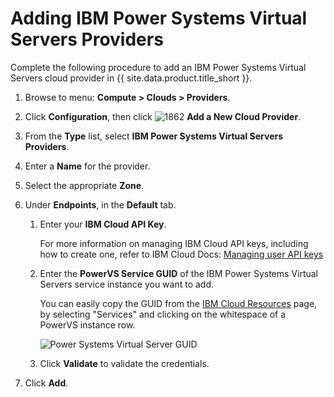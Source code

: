 # Adding IBM Power Systems Virtual Servers Providers

Complete the following procedure to add an IBM Power Systems Virtual Servers cloud provider in
{{ site.data.product.title_short }}.

1. Browse to menu: **Compute > Clouds > Providers**.

2. Click **Configuration**, then click ![1862](../images/1862.png) **Add a New Cloud Provider**.

3. From the **Type** list, select **IBM Power Systems Virtual Servers Providers**.

4. Enter a **Name** for the provider.

6. Select the appropriate **Zone**.

7. Under **Endpoints**, in the **Default** tab.

    1. Enter your **IBM Cloud API Key**.

        For more information on managing IBM Cloud API keys, including how to create one, refer
        to IBM Cloud Docs:
        [Managing user API keys](https://cloud.ibm.com/docs/account?topic=account-userapikey)

    2. Enter the **PowerVS Service GUID** of the IBM Power Systems Virtual Servers service instance you want to add.

        You can easily copy the GUID from the
        [IBM Cloud Resources](https://cloud.ibm.com/resources) page, by selecting "Services" and
        clicking on the whitespace of a PowerVS instance row.

        ![Power Systems Virtual Server GUID](../images/ibm_cloud_powervs_guid.png)

    3. Click **Validate** to validate the credentials.

9. Click **Add**.
